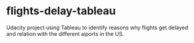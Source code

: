 # flights-delay-tableau
Udacity project using Tableau to identify reasons why flights get delayed and relation with the different aiports in the US.
